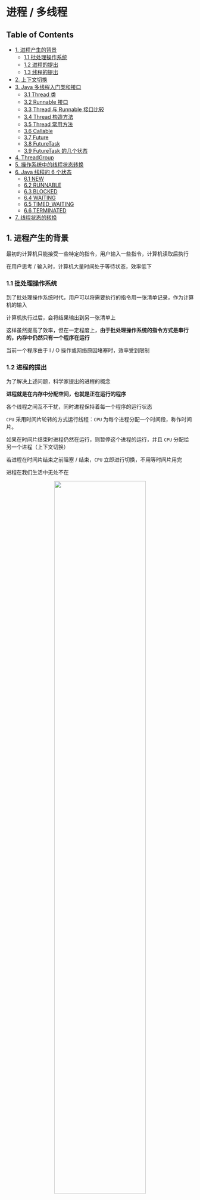 # 进程 / 多线程

Table of Contents
-----------------

* [1. 进程产生的背景](#1-进程产生的背景)
   * [1.1 批处理操作系统](#11-批处理操作系统)
   * [1.2 进程的提出](#12-进程的提出)
   * [1.3 线程的提出](#13-线程的提出)
* [2. 上下文切换](#2-上下文切换)
* [3. Java 多线程入门类和接口](#3-java-多线程入门类和接口)
   * [3.1 Thread 类](#31-thread-类)
   * [3.2 Runnable 接口](#32-runnable-接口)
   * [3.3 Thread 与 Runnable 接口比较](#33-thread-与-runnable-接口比较)
   * [3.4 Thread 构造方法](#34-thread-构造方法)
   * [3.5 Thread 常用方法](#35-thread-常用方法)
   * [3.6 Callable](#36-callable)
   * [3.7 Future](#37-future)
   * [3.8 FutureTask](#38-futuretask)
   * [3.9 FutureTask 的几个状态](#39-futuretask-的几个状态)
* [4. ThreadGroup](#4-threadgroup)
* [5. 操作系统中的线程状态转换](#5-操作系统中的线程状态转换)
* [6. Java 线程的 6 个状态](#6-java-线程的-6-个状态)
   * [6.1 NEW](#61-new)
   * [6.2 RUNNABLE](#62-runnable)
   * [6.3 BLOCKED](#63-blocked)
   * [6.4 WAITING](#64-waiting)
   * [6.5 TIMED_WAITING](#65-timed_waiting)
   * [6.6 TERMINATED](#66-terminated)
* [7. 线程状态的转换](#7-线程状态的转换)



## 1. 进程产生的背景

最初的计算机只能接受一些特定的指令，用户输入一些指令，计算机读取后执行

在用户思考 / 输入时，计算机大量时间处于等待状态，效率低下



### 1.1 批处理操作系统

到了批处理操作系统时代，用户可以将需要执行的指令用一张清单记录，作为计算机的输入

计算机执行过后，会将结果输出到另一张清单上

这样虽然提高了效率，但在一定程度上，**由于批处理操作系统的指令方式是串行的，内存中仍然只有一个程序在运行**

当前一个程序由于 I / O 操作或网络原因堵塞时，效率受到限制



### 1.2 进程的提出

为了解决上述问题，科学家提出的进程的概念



**进程就是在内存中分配空间，也就是正在运行的程序**



各个线程之间互不干扰，同时进程保持着每一个程序的运行状态

`CPU` 采用时间片轮转的方式运行线程：`CPU` 为每个进程分配一个时间段，称作时间片。

如果在时间片结束时进程仍然在运行，则暂停这个进程的运行，并且 `CPU` 分配给另一个进程（上下文切换）

若进程在时间片结束之前阻塞 / 结束，`CPU` 立即进行切换，不用等时间片用完





进程在我们生活中无处不在

<div align="center"> <img src="image-20200823191846339.png" width="70%"/> </div><br>




### 1.3 线程的提出

虽然进程的出现再次提升了操作系统的性能，但随着时间的推移，人们并不满足一个进程在一段时间内只能做一件事情。如果一个线程有多个子任务时，只能逐个地执行这些子任务，很影响效率

<div align="center"> <img src="image-20200916154100263.png" width="70%"/> </div><br>

那能否让这些子任务同时执行呢？于是人们又提出了线程的概念

**让一个线程执行一个子任务，则一个进程就包含了多个线程**



<div align="center"> <img src="process.png" width="30%"/> </div><br>






## 2. 上下文切换

上下文切换指的是 `CPU` 从一个进程 / 线程切换到另一个进程 / 线程



上下文切换通常是计算密集型，故线程不是越多越好。如何减少系统中上下文切换次数，是提升多线程性能的一个重点课题









## 3. Java 多线程入门类和接口

### 3.1 Thread 类

创建一个 `t1` 线程

重写 `run` 方法，即需要实现的任务

调用 `start` 方法开启线程

```java
@Slf4j
public class App {

    public static void main(String[] args) {
        Thread t1 = new Thread() {
            @Override
            public void run() {
                log.info("t1 here!");
            }
        };
        t1.setName("t1");
        t1.start();
        log.info("main here!");
    }

}
```

可见两个线程在同时抢夺 `CPU` 资源，执行顺序不一致

<div align="center"> <img src="image-20200822181506998.png" width="30%"/> </div><br>

<div align="center"> <img src="image-20200822181542006.png" width="30%"/> </div><br>

⚠️注意：

调用 `start()` 后，该线程才算启动！

> 在程序中调用了 start() 方法后，虚拟机会先为我们创建一个线程，然后等到这个线程第一次得到时间片时再调用 run() 方法
>
>
> 注意不可多次调用 start() 方法



### 3.2 Runnable 接口

```java
@Slf4j
public class App {

    public static void main(String[] args) {

        Runnable r1 = new Runnable() {
            public void run() {
                log.info("t1 here!");
            }
        };

        Thread t1 = new Thread(r1, "t1");
        t1.start();

        log.info("main here!");
    }

}
```





<div align="center"> <img src="image-20200822182313069.png" width="30%"/> </div><br>


<div align="center"> <img src="image-20200822182330205.png" width="30%"/> </div><br>

使用 `lambda expression` 进行简化

```java
@Slf4j
public class App {

    public static void main(String[] args) {

        Runnable r1 = () -> {
            log.info("t1 here!");
        };

        Thread t1 = new Thread(r1, "t1");
        t1.start();

        log.info("main here!");
    }

}
```

### 3.3 Thread 与 Runnable 接口比较

- 底层实现原理一样
- 推荐使用实现 `runnable` 接口的方式（降低耦合度）

调用 `Thread` 类的构造方法传入 `runnable` 接口时，底层也是重写了 `Thread` 类的 `run` 方法

```java
public Thread(Runnable target, String name) {
    init(null, target, name, 0);
}


private void init(ThreadGroup g, Runnable target, String name,
                  long stackSize, AccessControlContext acc,
                  boolean inheritThreadLocals) {
}


@Override
public void run() {
    if (target != null) {
        target.run();
    }
}
```

### 3.4 Thread 构造方法

**Thread.java**

```java
// 构造函数
public Thread(Runnable target) {
  init(null, target, "Thread-" + nextThreadNum(), 0);
}


// init 方法
// g: 线程组
// target: 指定要执行的任务
// name: 线程的名字 默认为 Thread-线程编号
// stackSize: 暂不讨论
// inheritThreadLocals: 暂不在本节讨论
private void init(ThreadGroup g, Runnable target, String name,
                  long stackSize, AccessControlContext acc,
                  boolean inheritThreadLocals) {


  this.inheritedAccessControlContext =
    acc != null ? acc : AccessController.getContext();


}

ThreadLocal.ThreadLocalMap threadLocals = null;


ThreadLocal.ThreadLocalMap inheritableThreadLocals = null;

```

实际情况下，我们大多是直接调用下面两个构造方法：

```java
public Thread(Runnable target) {
  init(null, target, "Thread-" + nextThreadNum(), 0);
}


public Thread(Runnable target, String name) {
  init(null, target, name, 0);
}
```



### 3.5 Thread 常用方法

**currentThread()**

```java
// Returns a reference to the currently executing thread object
public static native Thread currentThread();
```



**start()**

```java
/**
 * Causes this thread to begin execution; the Java Virtual Machine
 * calls the <code>run</code> method of this thread.
 * <p>
 * The result is that two threads are running concurrently: the
 * current thread (which returns from the call to the
 * <code>start</code> method) and the other thread (which executes its
 * <code>run</code> method).
 * <p>
 * It is never legal to start a thread more than once.
 * In particular, a thread may not be restarted once it has completed
 * execution.
 *
 * @exception  IllegalThreadStateException  if the thread was already
 *               started.
 * @see        #run()
 * @see        #stop()
 */
public synchronized void start() {
    /**
     * This method is not invoked for the main method thread or "system"
     * group threads created/set up by the VM. Any new functionality added
     * to this method in the future may have to also be added to the VM.
     *
     * A zero status value corresponds to state "NEW".
     */
    if (threadStatus != 0)
        throw new IllegalThreadStateException();

    /* Notify the group that this thread is about to be started
     * so that it can be added to the group's list of threads
     * and the group's unstarted count can be decremented. */
    group.add(this);

    boolean started = false;
    try {
        start0();
        started = true;
    } finally {
        try {
            if (!started) {
                group.threadStartFailed(this);
            }
        } catch (Throwable ignore) {
            /* do nothing. If start0 threw a Throwable then
              it will be passed up the call stack */
        }
    }
}

private native void start0();
```



**yield()**

```java
/**
 * A hint to the scheduler that the current thread is willing to yield
 * its current use of a processor. The scheduler is free to ignore this
 * hint.
 *
 * <p> Yield is a heuristic attempt to improve relative progression
 * between threads that would otherwise over-utilise a CPU. Its use
 * should be combined with detailed profiling and benchmarking to
 * ensure that it actually has the desired effect.
 *
 * <p> It is rarely appropriate to use this method. It may be useful
 * for debugging or testing purposes, where it may help to reproduce
 * bugs due to race conditions. It may also be useful when designing
 * concurrency control constructs such as the ones in the
 * {@link java.util.concurrent.locks} package.
 */
public static native void yield();
```



**sleep()**

```java
/**
 * Causes the currently executing thread to sleep (temporarily cease
 * execution) for the specified number of milliseconds, subject to
 * the precision and accuracy of system timers and schedulers. The thread
 * does not lose ownership of any monitors.
 *
 * @param  millis
 *         the length of time to sleep in milliseconds
 *
 * @throws  IllegalArgumentException
 *          if the value of {@code millis} is negative
 *
 * @throws  InterruptedException
 *          if any thread has interrupted the current thread. The
 *          <i>interrupted status</i> of the current thread is
 *          cleared when this exception is thrown.
 */
public static native void sleep(long millis) throws InterruptedException;
```





**join()**

```java
/**
 * Waits for this thread to die.
 *
 * <p> An invocation of this method behaves in exactly the same
 * way as the invocation
 *
 * <blockquote>
 * {@linkplain #join(long) join}{@code (0)}
 * </blockquote>
 *
 * @throws  InterruptedException
 *          if any thread has interrupted the current thread. The
 *          <i>interrupted status</i> of the current thread is
 *          cleared when this exception is thrown.
 */
public final void join() throws InterruptedException {
  join(0);
}


/**
     * Waits at most {@code millis} milliseconds for this thread to
     * die. A timeout of {@code 0} means to wait forever.
     *
     * <p> This implementation uses a loop of {@code this.wait} calls
     * conditioned on {@code this.isAlive}. As a thread terminates the
     * {@code this.notifyAll} method is invoked. It is recommended that
     * applications not use {@code wait}, {@code notify}, or
     * {@code notifyAll} on {@code Thread} instances.
     *
     * @param  millis
     *         the time to wait in milliseconds
     *
     * @throws  IllegalArgumentException
     *          if the value of {@code millis} is negative
     *
     * @throws  InterruptedException
     *          if any thread has interrupted the current thread. The
     *          <i>interrupted status</i> of the current thread is
     *          cleared when this exception is thrown.
     */
public final synchronized void join(long millis)
  throws InterruptedException {
  long base = System.currentTimeMillis();
  long now = 0;

  if (millis < 0) {
    throw new IllegalArgumentException("timeout value is negative");
  }

  if (millis == 0) {
    while (isAlive()) {
      wait(0);
    }
  } else {
    while (isAlive()) {
      long delay = millis - now;
      if (delay <= 0) {
        break;
      }
      wait(delay);
      now = System.currentTimeMillis() - base;
    }
  }
}
```

### 3.6 Callable

通常来说，使用 `Runnable` 和 `Thread` 来创建一个新的线程有一个弊端：`run` 方法没有返回值

有时候我们希望开启一个线程去执行一个任务，并且这个任务执行完成后有一个返回值



`JDK` 提供了 `Callable` 和 `Future` 接口为我们解决这个问题，所谓的“异步”模型

**Callable.java**

```java
@FunctionalInterface
public interface Callable<V> {
    /**
     * Computes a result, or throws an exception if unable to do so.
     *
     * @return computed result
     * @throws Exception if unable to compute a result
     */
    V call() throws Exception;
}
```





### 3.7 Future







### 3.8 FutureTask













### 3.9 FutureTask 的几个状态





## 4. ThreadGroup

每个 `Thread` 必然存在于一个 `ThreadGroup` 中

如果在 `new Thread()` 时没有显示指定，那么默认将父线程（当前执行 `new Thread()` 的线程）线程组设置为自己的线程组



**App.java**

```java
@Slf4j
public class App {

    public static void main(String[] args) {

        // Create a new thread
        Thread t1 = new Thread(() -> {
            log.info("The name of current threadGroup: {}", Thread.currentThread().getThreadGroup().getName());
            log.info("The name of current thread: {}", Thread.currentThread().getName());
        });

        // Start the thread
        t1.start();

        log.info("The name of main threadGroup: {}", Thread.currentThread().getName());
        log.info("The name of main thread: {}", Thread.currentThread().getName());

    }
}
```

<div align="center"> <img src="image-20200917195713908.png" width="70%"/> </div><br>





 




## 5. 操作系统中的线程状态转换



<div align="center"> <img src="os.png" width="80%"/> </div><br>

- ready 状态：线程正在等待使用 `CPU`，经调度程序调用之后进入 `running`
- running 状态：线程正在使用 `CPU`
- waiting 状态：线程经过等待事件的调用 / 正在等待其他资源（I / O）





## 6. Java 线程的 6 个状态

**Thread.java**

```java
public enum State {

  // 线程仍未被执行 
  NEW,

  // 当前线程正在运行中，被 JVM 执行，也有可能等待 CPU 分配资源
  RUNNABLE,

  // 阻塞状态，正在等待锁的释放进入同步区
  BLOCKED,

  // 等待状态，需要被唤醒才能进入 Runnable
  WAITING,

  // 超时等待状态
  TIMED_WAITING,

  // 终止状态
  TERMINATED;
}
```

### 6.1 NEW

```java
/**
 * Thread state for a thread which has not yet started.
 */
NEW,
```

```java
@Slf4j
public class App {

    public static void main(String[] args) {

        Thread t1 = new Thread(() -> {
        });

        log.info(t1.getState().toString());
    }
}
```

<div align="center"> <img src="image-20200917204845927.png" width="30%"/> </div><br>



### 6.2 RUNNABLE

```java
/**
 * Thread state for a runnable thread.  A thread in the runnable
 * state is executing in the Java virtual machine but it may
 * be waiting for other resources from the operating system
 * such as processor.
 */
RUNNABLE,
```

`Java` 线程中的 `RUNNABLE` 实际上是操作系统中 `ready` 和 `running` 状态的合集



### 6.3 BLOCKED

```java
/**
 * Thread state for a thread blocked waiting for a monitor lock.
 * A thread in the blocked state is waiting for a monitor lock
 * to enter a synchronized block/method or
 * reenter a synchronized block/method after calling
 * {@link Object#wait() Object.wait}.
 */
BLOCKED,
```













### 6.4 WAITING

```java
/**
 * Thread state for a waiting thread.
 * A thread is in the waiting state due to calling one of the
 * following methods:
 * <ul>
 *   <li>{@link Object#wait() Object.wait} with no timeout</li>
 *   <li>{@link #join() Thread.join} with no timeout</li>
 *   <li>{@link LockSupport#park() LockSupport.park}</li>
 * </ul>
 *
 * <p>A thread in the waiting state is waiting for another thread to
 * perform a particular action.
 *
 * For example, a thread that has called <tt>Object.wait()</tt>
 * on an object is waiting for another thread to call
 * <tt>Object.notify()</tt> or <tt>Object.notifyAll()</tt> on
 * that object. A thread that has called <tt>Thread.join()</tt>
 * is waiting for a specified thread to terminate.
 */
WAITING,
```

















### 6.5 TIMED_WAITING

```java
/**
 * Thread state for a waiting thread with a specified waiting time.
 * A thread is in the timed waiting state due to calling one of
 * the following methods with a specified positive waiting time:
 * <ul>
 *   <li>{@link #sleep Thread.sleep}</li>
 *   <li>{@link Object#wait(long) Object.wait} with timeout</li>
 *   <li>{@link #join(long) Thread.join} with timeout</li>
 *   <li>{@link LockSupport#parkNanos LockSupport.parkNanos}</li>
 *   <li>{@link LockSupport#parkUntil LockSupport.parkUntil}</li>
 * </ul>
 */
TIMED_WAITING,
```













### 6.6 TERMINATED

```java
/**
 * Thread state for a terminated thread.
 * The thread has completed execution.
 */
TERMINATED;
```



















## 7. 线程状态的转换


